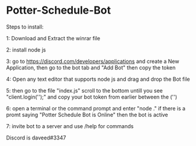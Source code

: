 # Potter-Schedule-Bot

Steps to install:

1: Download and Extract the winrar file

2: install node js

3: go to https://discord.com/developers/applications and create a New Application, then go to the bot tab and "Add Bot" then copy the token

4: Open any text editor that supports node js and drag and drop the Bot file

5: then go to the file "index.js" scroll to the bottom untill you see "client.login('');" and copy your bot token from earlier between the ('')

6: open a terminal or the command prompt and enter "node ." if there is a promt saying "Potter Schedule Bot is Online" then the bot is active

7: invite bot to a server and use /help for commands

Discord is daveed#3347

